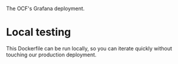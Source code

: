 The OCF's Grafana deployment.

# Local testing
This Dockerfile can be run locally, so you can iterate quickly without touching our production deployment.
